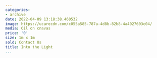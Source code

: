 ```yaml
---
categories:
- archive
date: 2022-04-09 13:18:38.460532
image: https://ucarecdn.com/c055a585-787a-4d8b-82b8-4a4027603c04/
media: Oil on cnavas
price: '0'
size: 1m x 1m
sold: Contact Us
title: Into the Light
...
```

